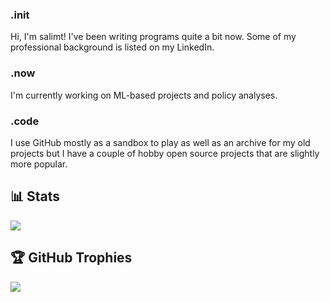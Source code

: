 ### .init
Hi, I'm salimt! I've been writing programs quite a bit now. Some 
of my professional background is listed on my LinkedIn.

### .now
I'm currently working on ML-based projects and policy analyses. 

### .code
I use GitHub mostly as a sandbox to play as well as an archive for my old projects 
but I have a couple of hobby open source projects that are slightly more popular.


## 📊 Stats
<!-- Profile views
<p> <img src="https://komarev.com/ghpvc/?username=ginny100" alt="ginny100" /> </p> -->

<!-- Profile Visitors -->
![](https://visitor-badge.laobi.icu/badge?page_id=salimt.salimt)
<!-- 
LeetCode Stats Card
<p align="center">
  <a href="https://leetcode.com/salimt" target="_blank">
    <img width=60% src="https://leetcode.card.workers.dev/?username=salimt&theme=dark&font=source_code_pro&extension=activity&border_radius=10"/>
  </a>
</p> -->

<!-- <p align="center">
  <img width="48%" src="https://github-readme-stats.vercel.app/api?username=salimt&show_icons=true&hide_border=false&show_owner=true&title_color=ff6e96&theme=onedark&layout=compact" />
  <img width="40%" src="https://github-readme-stats.vercel.app/api/top-langs/?username=salimt&theme=onedark&custom_title=streak-stats&hide_border=false&layout=compact">
</p>

<p align="center">
  <img width="70%" src="https://github-readme-streak-stats.herokuapp.com/?user=salimt&theme=onedark&custom_title=streak-stats&hide_border=false&layout=compact" />
</p>

![trophy](https://github-profile-trophy.vercel.app/?username=salimt&theme=onedark&rank=S,AAA) -->

## 🏆 GitHub Trophies
![](https://github-profile-trophy.vercel.app/?username=salimt&theme=radical&no-frame=false&no-bg=false&margin-w=4)

